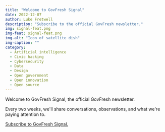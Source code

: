 ```yaml
---
title: "Welcome to GovFresh Signal"
date: 2022-12-07
author: Luke Fretwell
description: "Subscribe to the official GovFresh newsletter."
img: signal-feat.png
img-feat: signal-feat.png
img-alt: "Icon of satellite dish"
img-caption: ""
category:
  - Artificial intelligence
  - Civic hacking
  - Cybersecurity
  - Data
  - Design
  - Open government
  - Open innovation
  - Open source
---
```


Welcome to GovFresh Signal, the official GovFresh newsletter.

Every two weeks, we'll share conversations, observations, and what we're paying attention to.

[Subscribe to GovFresh Signal.](/subscribe)